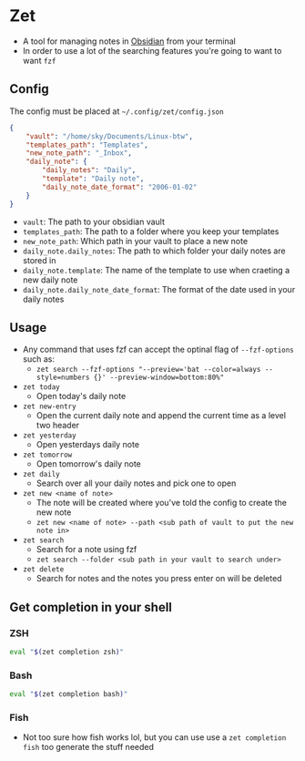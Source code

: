 # Zet
* A tool for managing notes in [Obsidian](https://obsidian.md) from your terminal
* In order to use a lot of the searching features you're going to want to want `fzf`
## Config
The config must be placed at `~/.config/zet/config.json`
```json
{
    "vault": "/home/sky/Documents/Linux-btw",
    "templates_path": "Templates",
    "new_note_path": "_Inbox",
    "daily_note": {
        "daily_notes": "Daily",
        "template": "Daily note",
        "daily_note_date_format": "2006-01-02"
    }
}
```
* `vault`: The path to your obsidian vault
* `templates_path`: The path to a folder where you keep your templates
* `new_note_path`: Which path in your vault to place a new note
* `daily_note.daily_notes`: The path to which folder your daily notes are stored in
* `daily_note.template`: The name of the template to use when craeting a new daily note
* `daily_note.daily_note_date_format`: The format of the date used in your daily notes
## Usage
* Any command that uses fzf can accept the optinal flag of `--fzf-options` such as:
    * `zet search --fzf-options "--preview='bat --color=always --style=numbers {}' --preview-window=bottom:80%"`
* `zet today`
    * Open today's daily note
* `zet new-entry`
    * Open the current daily note and append the current time as a level two header
* `zet yesterday`
    * Open yesterdays daily note
* `zet tomorrow`
    * Open tomorrow's daily note
* `zet daily`
    * Search over all your daily notes and pick one to open
* `zet new <name of note>`
    * The note will be created where you've told the config to create the new note
    * `zet new <name of note> --path <sub path of vault to put the new note in>`
* `zet search`
    * Search for a note using fzf
    * `zet search --folder <sub path in your vault to search under>`
* `zet delete`
    * Search for notes and the notes you press enter on will be deleted
## Get completion in your shell
### ZSH
```zsh
eval "$(zet completion zsh)"
```
### Bash
```bash
eval "$(zet completion bash)"
```
### Fish
* Not too sure how fish works lol, but you can use use a `zet completion fish`
too generate the stuff needed
